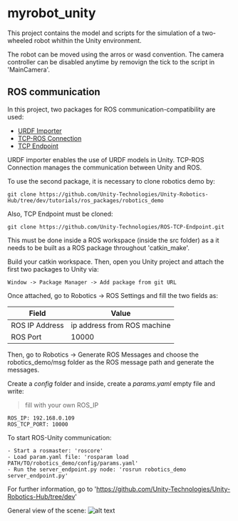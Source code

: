 # myrobot_unity

This project contains the model and scripts for the simulation of a two-wheeled robot whithin the Unity environment.

The robot can be moved using the arros or wasd convention. The camera controller can be disabled anytime by removign the tick to the script in 'MainCamera'.



## ROS communication
 In this project, two packages for ROS communication-compatibility are used:

 - [URDF Importer](https://github.com/Unity-Technologies/URDF-Importer.git#v0.1.2)
 - [TCP-ROS Connection](https://github.com/Unity-Technologies/ROS-TCP-Connector.git#v0.1.2)
 - [TCP Endpoint](https://github.com/Unity-Technologies/ROS-TCP-Endpoint.git)

URDF importer enables the use of URDF models in Unity. TCP-ROS Connection manages the communication between Unity and ROS.

To use the second package, it is necessary to clone robotics demo by:

`git clone https://github.com/Unity-Technologies/Unity-Robotics-Hub/tree/dev/tutorials/ros_packages/robotics_demo`

Also, TCP Endpoint must be cloned:

`git clone https://github.com/Unity-Technologies/ROS-TCP-Endpoint.git`

 This must be done inside a ROS workspace (inside the src folder) as a it needs to be built as a ROS package throughout 'catkin_make'.

 Build your catkin workspace. Then, open you Unity project and attach the first two packages to Unity via:

    Window -> Package Manager -> Add package from git URL

Once attached, go to Robotics -> ROS Settings and fill the two fields as:

| Field | Value |
| ----------- | ----------- |
| ROS IP Address | ip address from ROS machine |
| ROS Port | 10000 | 

Then, go to Robotics -> Generate ROS Messages and choose the robotics_demo/msg folder as the ROS message path and generate the messages. 

Create a *config* folder and inside, create a *params.yaml* empty file and write:

> fill with your own ROS_IP

    ROS_IP: 192.168.0.109 
    ROS_TCP_PORT: 10000


 To start ROS-Unity communication:

    - Start a rosmaster: 'roscore'
    - Load param.yaml file: 'rosparam load PATH/TO/robotics_demo/config/params.yaml'
    - Run the server_endpoint.py node: 'rosrun robotics_demo server_endpoint.py'
  
For further information, go to 'https://github.com/Unity-Technologies/Unity-Robotics-Hub/tree/dev'


General view of the scene:
![alt text](hhttps://github.com/IrisDuMutel/myrobotunity/blob/mydreams/Screenshot%20from%202021-05-14%2017-23-46.png)

